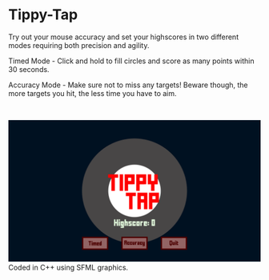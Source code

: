 # Tippy-Tap
 
Try out your mouse accuracy and set your highscores in two different modes requiring both precision and agility.

Timed Mode - Click and hold to fill circles and score as many points within 30 seconds.

Accuracy Mode - Make sure not to miss any targets! Beware though, the more targets you hit, the less time you have to aim.

<br>

![](https://github.com/AnonymousVegetable/Tippy-Tap/blob/master/Menu.png "Menu screen")
Coded in C++ using SFML graphics.
